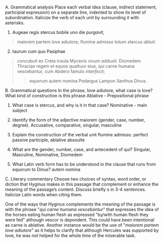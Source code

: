 A. Grammatical analysis
Place each verbal idea (clause, indirect statement, participial expression) on a separate line, 
indented to show its level of subordination. Italicize the verb of each unit by surrounding it with asterisks.

1. Augeae regis stercus bobile uno die *purgavit*,
> maiorem partem Iove adiutore;
flumine admisso totum stercus *abluit*.

2. taurum cum quo Pasiphae 
> concubuit ex Creta insula Mycenis vivum *adduxit*.
> Diomedem Thraciae regem et equos quattuor eius, qui carne humana vescebantur, cum Abdero famulo *interfecit*;
>> equorum autem nomina Podargus Lampon Xanthus Dinus.


B. Grammatical questions
In the phrase, Iove adiutore, what case is Iove? What kind of construction is this phrase
  Ablative - Prepositional phrase

1. What case is stercus, and why is it in that case?
  Nominative - main subject

2. Identify the form of the adjective maiorem (gender, case, number, degree).
  Accusative, comparative, singular, masculine

3. Explain the construction of the verbal unit flumine admisso.
  perfect passive participle, ablative absoulte

4. What are the gender, number, case, and antecedent of qui?
  Singular, Masculine, Nominative, Diomedem

5. What Latin verb form has to be understood in the clause that runs from equorum to Dinus?
  autem nomina

C. Literary commentary
Choose two choices of syntax, word order, or diction that Hyginus makes in this passage that complement or 
enhance the meaning of the passage’s content. Discuss briefly s in 3-4 sentences. Italicize Latin words when citing them.

One of the ways that Hyginus complements the meaning of the passage is with the phrase "*qui carne humana vescebantur*" that expresses the idea of the horses eating human flesh as expressed "by/with human flesh they were fed" although vescor is depondent. This could have been intentional as carne is ablative. Another instance would be the use of "*maiorem partem Iove adiutore*" as it helps to clarify that although Hercules was supported by Iove, he was not helped for the whole time of the miserable task.
  



